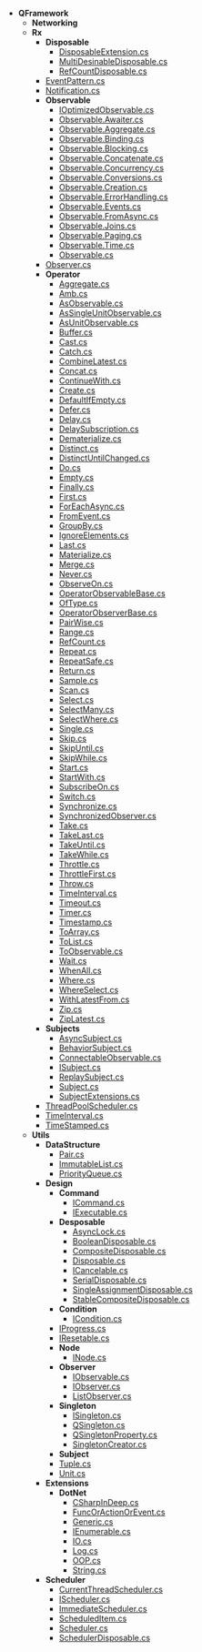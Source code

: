 - __QFramework__
  - __Networking__
  - __Rx__
    - __Disposable__
      - [DisposableExtension.cs](QFramework/Rx/Disposable/DisposableExtension.cs)
      - [MultiDesinableDisposable.cs](QFramework/Rx/Disposable/MultiDesinableDisposable.cs)
      - [RefCountDisposable.cs](QFramework/Rx/Disposable/RefCountDisposable.cs)
    - [EventPattern.cs](QFramework/Rx/EventPattern.cs)
    - [Notification.cs](QFramework/Rx/Notification.cs)
    - __Observable__
      - [IOptimizedObservable.cs](QFramework/Rx/Observable/IOptimizedObservable.cs)
      - [Observable.Awaiter.cs](QFramework/Rx/Observable/Observable.Awaiter.cs)
      - [Observable.Aggregate.cs](QFramework/Rx/Observable/Observable.Aggregate.cs)
      - [Observable.Binding.cs](QFramework/Rx/Observable/Observable.Binding.cs)
      - [Observable.Blocking.cs](QFramework/Rx/Observable/Observable.Blocking.cs)
      - [Observable.Concatenate.cs](QFramework/Rx/Observable/Observable.Concatenate.cs)
      - [Observable.Concurrency.cs](QFramework/Rx/Observable/Observable.Concurrency.cs)
      - [Observable.Conversions.cs](QFramework/Rx/Observable/Observable.Conversions.cs)
      - [Observable.Creation.cs](QFramework/Rx/Observable/Observable.Creation.cs)
      - [Observable.ErrorHandling.cs](QFramework/Rx/Observable/Observable.ErrorHandling.cs)
      - [Observable.Events.cs](QFramework/Rx/Observable/Observable.Events.cs)
      - [Observable.FromAsync.cs](QFramework/Rx/Observable/Observable.FromAsync.cs)
      - [Observable.Joins.cs](QFramework/Rx/Observable/Observable.Joins.cs)
      - [Observable.Paging.cs](QFramework/Rx/Observable/Observable.Paging.cs)
      - [Observable.Time.cs](QFramework/Rx/Observable/Observable.Time.cs)
      - [Observable.cs](QFramework/Rx/Observable/Observable.cs)
    - [Observer.cs](QFramework/Rx/Observer.cs)
    - __Operator__
      - [Aggregate.cs](QFramework/Rx/Operator/Aggregate.cs)
      - [Amb.cs](QFramework/Rx/Operator/Amb.cs)
      - [AsObservable.cs](QFramework/Rx/Operator/AsObservable.cs)
      - [AsSingleUnitObservable.cs](QFramework/Rx/Operator/AsSingleUnitObservable.cs)
      - [AsUnitObservable.cs](QFramework/Rx/Operator/AsUnitObservable.cs)
      - [Buffer.cs](QFramework/Rx/Operator/Buffer.cs)
      - [Cast.cs](QFramework/Rx/Operator/Cast.cs)
      - [Catch.cs](QFramework/Rx/Operator/Catch.cs)
      - [CombineLatest.cs](QFramework/Rx/Operator/CombineLatest.cs)
      - [Concat.cs](QFramework/Rx/Operator/Concat.cs)
      - [ContinueWith.cs](QFramework/Rx/Operator/ContinueWith.cs)
      - [Create.cs](QFramework/Rx/Operator/Create.cs)
      - [DefaultIfEmpty.cs](QFramework/Rx/Operator/DefaultIfEmpty.cs)
      - [Defer.cs](QFramework/Rx/Operator/Defer.cs)
      - [Delay.cs](QFramework/Rx/Operator/Delay.cs)
      - [DelaySubscription.cs](QFramework/Rx/Operator/DelaySubscription.cs)
      - [Dematerialize.cs](QFramework/Rx/Operator/Dematerialize.cs)
      - [Distinct.cs](QFramework/Rx/Operator/Distinct.cs)
      - [DistinctUntilChanged.cs](QFramework/Rx/Operator/DistinctUntilChanged.cs)
      - [Do.cs](QFramework/Rx/Operator/Do.cs)
      - [Empty.cs](QFramework/Rx/Operator/Empty.cs)
      - [Finally.cs](QFramework/Rx/Operator/Finally.cs)
      - [First.cs](QFramework/Rx/Operator/First.cs)
      - [ForEachAsync.cs](QFramework/Rx/Operator/ForEachAsync.cs)
      - [FromEvent.cs](QFramework/Rx/Operator/FromEvent.cs)
      - [GroupBy.cs](QFramework/Rx/Operator/GroupBy.cs)
      - [IgnoreElements.cs](QFramework/Rx/Operator/IgnoreElements.cs)
      - [Last.cs](QFramework/Rx/Operator/Last.cs)
      - [Materialize.cs](QFramework/Rx/Operator/Materialize.cs)
      - [Merge.cs](QFramework/Rx/Operator/Merge.cs)
      - [Never.cs](QFramework/Rx/Operator/Never.cs)
      - [ObserveOn.cs](QFramework/Rx/Operator/ObserveOn.cs)
      - [OperatorObservableBase.cs](QFramework/Rx/Operator/OperatorObservableBase.cs)
      - [OfType.cs](QFramework/Rx/Operator/OfType.cs)
      - [OperatorObserverBase.cs](QFramework/Rx/Operator/OperatorObserverBase.cs)
      - [PairWise.cs](QFramework/Rx/Operator/PairWise.cs)
      - [Range.cs](QFramework/Rx/Operator/Range.cs)
      - [RefCount.cs](QFramework/Rx/Operator/RefCount.cs)
      - [Repeat.cs](QFramework/Rx/Operator/Repeat.cs)
      - [RepeatSafe.cs](QFramework/Rx/Operator/RepeatSafe.cs)
      - [Return.cs](QFramework/Rx/Operator/Return.cs)
      - [Sample.cs](QFramework/Rx/Operator/Sample.cs)
      - [Scan.cs](QFramework/Rx/Operator/Scan.cs)
      - [Select.cs](QFramework/Rx/Operator/Select.cs)
      - [SelectMany.cs](QFramework/Rx/Operator/SelectMany.cs)
      - [SelectWhere.cs](QFramework/Rx/Operator/SelectWhere.cs)
      - [Single.cs](QFramework/Rx/Operator/Single.cs)
      - [Skip.cs](QFramework/Rx/Operator/Skip.cs)
      - [SkipUntil.cs](QFramework/Rx/Operator/SkipUntil.cs)
      - [SkipWhile.cs](QFramework/Rx/Operator/SkipWhile.cs)
      - [Start.cs](QFramework/Rx/Operator/Start.cs)
      - [StartWith.cs](QFramework/Rx/Operator/StartWith.cs)
      - [SubscribeOn.cs](QFramework/Rx/Operator/SubscribeOn.cs)
      - [Switch.cs](QFramework/Rx/Operator/Switch.cs)
      - [Synchronize.cs](QFramework/Rx/Operator/Synchronize.cs)
      - [SynchronizedObserver.cs](QFramework/Rx/Operator/SynchronizedObserver.cs)
      - [Take.cs](QFramework/Rx/Operator/Take.cs)
      - [TakeLast.cs](QFramework/Rx/Operator/TakeLast.cs)
      - [TakeUntil.cs](QFramework/Rx/Operator/TakeUntil.cs)
      - [TakeWhile.cs](QFramework/Rx/Operator/TakeWhile.cs)
      - [Throttle.cs](QFramework/Rx/Operator/Throttle.cs)
      - [ThrottleFirst.cs](QFramework/Rx/Operator/ThrottleFirst.cs)
      - [Throw.cs](QFramework/Rx/Operator/Throw.cs)
      - [TimeInterval.cs](QFramework/Rx/Operator/TimeInterval.cs)
      - [Timeout.cs](QFramework/Rx/Operator/Timeout.cs)
      - [Timer.cs](QFramework/Rx/Operator/Timer.cs)
      - [Timestamp.cs](QFramework/Rx/Operator/Timestamp.cs)
      - [ToArray.cs](QFramework/Rx/Operator/ToArray.cs)
      - [ToList.cs](QFramework/Rx/Operator/ToList.cs)
      - [ToObservable.cs](QFramework/Rx/Operator/ToObservable.cs)
      - [Wait.cs](QFramework/Rx/Operator/Wait.cs)
      - [WhenAll.cs](QFramework/Rx/Operator/WhenAll.cs)
      - [Where.cs](QFramework/Rx/Operator/Where.cs)
      - [WhereSelect.cs](QFramework/Rx/Operator/WhereSelect.cs)
      - [WithLatestFrom.cs](QFramework/Rx/Operator/WithLatestFrom.cs)
      - [Zip.cs](QFramework/Rx/Operator/Zip.cs)
      - [ZipLatest.cs](QFramework/Rx/Operator/ZipLatest.cs)
    - __Subjects__
      - [AsyncSubject.cs](QFramework/Rx/Subjects/AsyncSubject.cs)
      - [BehaviorSubject.cs](QFramework/Rx/Subjects/BehaviorSubject.cs)
      - [ConnectableObservable.cs](QFramework/Rx/Subjects/ConnectableObservable.cs)
      - [ISubject.cs](QFramework/Rx/Subjects/ISubject.cs)
      - [ReplaySubject.cs](QFramework/Rx/Subjects/ReplaySubject.cs)
      - [Subject.cs](QFramework/Rx/Subjects/Subject.cs)
      - [SubjectExtensions.cs](QFramework/Rx/Subjects/SubjectExtensions.cs)
    - [ThreadPoolScheduler.cs](QFramework/Rx/ThreadPoolScheduler.cs)
    - [TimeInterval.cs](QFramework/Rx/TimeInterval.cs)
    - [TimeStamped.cs](QFramework/Rx/TimeStamped.cs)
  - __Utils__
    - __DataStructure__
      - [Pair.cs](QFramework/Utils/DataStructure/Pair.cs)
      - [ImmutableList.cs](QFramework/Utils/DataStructure/ImmutableList.cs)
      - [PriorityQueue.cs](QFramework/Utils/DataStructure/PriorityQueue.cs)
    - __Design__
      - __Command__
        - [ICommand.cs](QFramework/Utils/Design/Command/ICommand.cs)
        - [IExecutable.cs](QFramework/Utils/Design/Command/IExecutable.cs)
      - __Desposable__
        - [AsyncLock.cs](QFramework/Utils/Design/Desposable/AsyncLock.cs)
        - [BooleanDisposable.cs](QFramework/Utils/Design/Desposable/BooleanDisposable.cs)
        - [CompositeDisposable.cs](QFramework/Utils/Design/Desposable/CompositeDisposable.cs)
        - [Disposable.cs](QFramework/Utils/Design/Desposable/Disposable.cs)
        - [ICancelable.cs](QFramework/Utils/Design/Desposable/ICancelable.cs)
        - [SerialDisposable.cs](QFramework/Utils/Design/Desposable/SerialDisposable.cs)
        - [SingleAssignmentDisposable.cs](QFramework/Utils/Design/Desposable/SingleAssignmentDisposable.cs)
        - [StableCompositeDisposable.cs](QFramework/Utils/Design/Desposable/StableCompositeDisposable.cs)
      - __Condition__
        - [ICondition.cs](QFramework/Utils/Design/Condition/ICondition.cs)
      - [IProgress.cs](QFramework/Utils/Design/IProgress.cs)
      - [IResetable.cs](QFramework/Utils/Design/IResetable.cs)
      - __Node__
        - [INode.cs](QFramework/Utils/Design/Node/INode.cs)
      - __Observer__
        - [IObservable.cs](QFramework/Utils/Design/Observer/IObservable.cs)
        - [IObserver.cs](QFramework/Utils/Design/Observer/IObserver.cs)
        - [ListObserver.cs](QFramework/Utils/Design/Observer/ListObserver.cs)
      - __Singleton__
        - [ISingleton.cs](QFramework/Utils/Design/Singleton/ISingleton.cs)
        - [QSingleton.cs](QFramework/Utils/Design/Singleton/QSingleton.cs)
        - [QSingletonProperty.cs](QFramework/Utils/Design/Singleton/QSingletonProperty.cs)
        - [SingletonCreator.cs](QFramework/Utils/Design/Singleton/SingletonCreator.cs)
      - __Subject__
      - [Tuple.cs](QFramework/Utils/Design/Tuple.cs)
      - [Unit.cs](QFramework/Utils/Design/Unit.cs)
    - __Extensions__
      - __DotNet__
        - [CSharpInDeep.cs](QFramework/Utils/Extensions/DotNet/CSharpInDeep.cs)
        - [FuncOrActionOrEvent.cs](QFramework/Utils/Extensions/DotNet/FuncOrActionOrEvent.cs)
        - [Generic.cs](QFramework/Utils/Extensions/DotNet/Generic.cs)
        - [IEnumerable.cs](QFramework/Utils/Extensions/DotNet/IEnumerable.cs)
        - [IO.cs](QFramework/Utils/Extensions/DotNet/IO.cs)
        - [Log.cs](QFramework/Utils/Extensions/DotNet/Log.cs)
        - [OOP.cs](QFramework/Utils/Extensions/DotNet/OOP.cs)
        - [String.cs](QFramework/Utils/Extensions/DotNet/String.cs)
    - __Scheduler__
      - [CurrentThreadScheduler.cs](QFramework/Utils/Scheduler/CurrentThreadScheduler.cs)
      - [IScheduler.cs](QFramework/Utils/Scheduler/IScheduler.cs)
      - [ImmediateScheduler.cs](QFramework/Utils/Scheduler/ImmediateScheduler.cs)
      - [ScheduledItem.cs](QFramework/Utils/Scheduler/ScheduledItem.cs)
      - [Scheduler.cs](QFramework/Utils/Scheduler/Scheduler.cs)
      - [SchedulerDisposable.cs](QFramework/Utils/Scheduler/SchedulerDisposable.cs)

